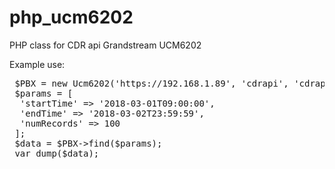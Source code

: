 # php_ucm6202
PHP class for CDR api Grandstream UCM6202

Example use:

<pre>
 $PBX = new Ucm6202('https://192.168.1.89', 'cdrapi', 'cdrapi123', '8443');
 $params = [
  'startTime' => '2018-03-01T09:00:00',
  'endTime' => '2018-03-02T23:59:59',
  'numRecords' => 100
 ];
 $data = $PBX->find($params);
 var_dump($data);
</pre>
